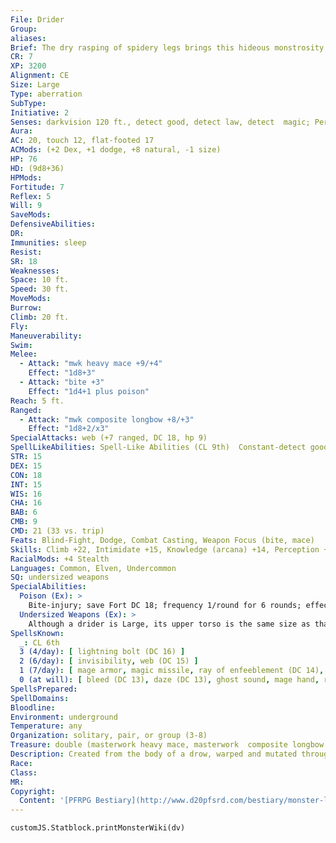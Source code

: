 ```yaml
---
File: Drider
Group: 
aliases: 
Brief: The dry rasping of spidery legs brings this hideous monstrosity into view-a nightmarish, centaurian fusion of drow and spider.
CR: 7
XP: 3200
Alignment: CE
Size: Large
Type: aberration
SubType: 
Initiative: 2
Senses: darkvision 120 ft., detect good, detect law, detect  magic; Perception +15
Aura: 
AC: 20, touch 12, flat-footed 17
ACMods: (+2 Dex, +1 dodge, +8 natural, -1 size)
HP: 76
HD: (9d8+36)
HPMods: 
Fortitude: 7
Reflex: 5
Will: 9
SaveMods: 
DefensiveAbilities: 
DR: 
Immunities: sleep
Resist: 
SR: 18
Weaknesses: 
Space: 10 ft.
Speed: 30 ft.
MoveMods: 
Burrow: 
Climb: 20 ft.
Fly: 
Maneuverability: 
Swim: 
Melee: 
  - Attack: "mwk heavy mace +9/+4"
    Effect: "1d8+3"
  - Attack: "bite +3"
    Effect: "1d4+1 plus poison"
Reach: 5 ft.
Ranged: 
  - Attack: "mwk composite longbow +8/+3"
    Effect: "1d8+2/x3"
SpecialAttacks: web (+7 ranged, DC 18, hp 9)
SpellLikeAbilities: Spell-Like Abilities (CL 9th)  Constant-detect good, detect law, detect magic At will-dancing lights, darkness, faerie fire  1/day-clairaudience/clairvoyance, deeper darkness, dispel magic, levitate, suggestion (DC 16)
STR: 15
DEX: 15
CON: 18
INT: 15
WIS: 16
CHA: 16
BAB: 6
CMB: 9
CMD: 21 (33 vs. trip)
Feats: Blind-Fight, Dodge, Combat Casting, Weapon Focus (bite, mace)
Skills: Climb +22, Intimidate +15, Knowledge (arcana) +14, Perception +15, Spellcraft +14, Stealth +14
RacialMods: +4 Stealth
Languages: Common, Elven, Undercommon
SQ: undersized weapons
SpecialAbilities:
  Poison (Ex): >
    Bite-injury; save Fort DC 18; frequency 1/round for 6 rounds; effect 1d2 Str; cure 1 save. The save DC is Constitution-based.  Spells A drider casts spells as a 6th-level cleric, sorcerer, or wizard, but does not gain any other class abilities.
  Undersized Weapons (Ex): >
    Although a drider is Large, its upper torso is the same size as that of a Medium humanoid's upper torso. As a result, it wields weapons as if it were one size category smaller than its actual size (Medium for most driders).
SpellsKnown:
  _: CL 6th
  3 (4/day): [ lightning bolt (DC 16) ]
  2 (6/day): [ invisibility, web (DC 15) ]
  1 (7/day): [ mage armor, magic missile, ray of enfeeblement (DC 14), silent image (DC 14) ]
  0 (at will): [ bleed (DC 13), daze (DC 13), ghost sound, mage hand, ray of frost, read magic, resistance ]
SpellsPrepared: 
SpellDomains: 
Bloodline: 
Environment: underground
Temperature: any
Organization: solitary, pair, or group (3-8)
Treasure: double (masterwork heavy mace, masterwork  composite longbow [+2 Str] with 20 arrows, additional treasure)
Description: Created from the body of a drow, warped and mutated through special poisons and elixirs to take on the characteristics of a giant spider, the drider is a dangerous creature.  Driders are sexually dimorphic. A female drider's lower spider body is sleek and graceful, often similar to a black widow's body, while its upper drow torso retains its alluring curves and beautiful face (with the exception of sharp, poisonous fangs). A male drider's lower body is bulky like a tarantula, while its upper body is wiry and bears a hideous face more spider than drow, complete with fanged mandibles.
Race: 
Class: 
MR: 
Copyright:
  Content: '[PFRPG Bestiary](http://www.d20pfsrd.com/bestiary/monster-listings/aberrations/drider)'
---
```

```dataviewjs
customJS.Statblock.printMonsterWiki(dv)
```
